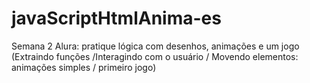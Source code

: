 # javaScriptHtmlAnima-es
Semana 2 Alura: pratique lógica com desenhos, animações e um jogo (Extraindo funções /Interagindo com o usuário / Movendo elementos: animações simples / primeiro jogo)
